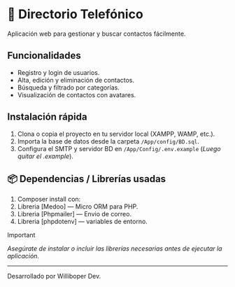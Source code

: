 # 📒 Directorio Telefónico

Aplicación web para gestionar y buscar contactos fácilmente.

## Funcionalidades
- Registro y login de usuarios.
- Alta, edición y eliminación de contactos.
- Búsqueda y filtrado por categorías.
- Visualización de contactos con avatares.

## Instalación rápida
1. Clona o copia el proyecto en tu servidor local (XAMPP, WAMP, etc.).
2. Importa la base de datos desde la carpeta `/App/config/BD.sql`.
3. Configura el SMTP y servidor BD en `/App/Config/.env.example` (_Luego quitar el .example_).

## 📦 Dependencias / Librerías usadas
1. Composer install con:
2. Libreria [Medoo] — Micro ORM para PHP.
3. Libreria [Phpmailer] — Envio de correo.
4. Libreria [phpdotenv] — variables de entorno.

> [!IMPORTANT]
> _Asegúrate de instalar o incluir las librerías necesarias antes de ejecutar la aplicación._

---
Desarrollado por Williboper Dev.
